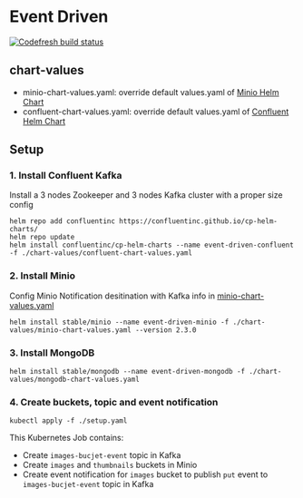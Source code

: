 # Event Driven

[![Codefresh build status]( https://g.codefresh.io/api/badges/pipeline/qshao-pivotal_marketplace/qshao-pivotal%2Fdata-on-k8s%2Fdata-on-k8s?branch=master&key=eyJhbGciOiJIUzI1NiJ9.NWMxYWE4MTZlNWFiYjUwNGU1MjljNTY3.6aWX049NTXW6u_sh7DqsbusOf606eHaoVUw7wD-NHeo&type=cf-2)]( https://g.codefresh.io/pipelines/data-on-k8s/builds?repoOwner=qshao-pivotal&repoName=data-on-k8s&serviceName=qshao-pivotal%2Fdata-on-k8s&filter=trigger:build~Build;branch:master;pipeline:5c3382bfc67fe4a2d98c9cd9~data-on-k8s)

## chart-values
  - minio-chart-values.yaml: override default values.yaml of [Minio Helm Chart](https://github.com/helm/charts/tree/master/stable/minio)
  - confluent-chart-values.yaml: override default values.yaml of [Confluent Helm Chart](https://github.com/confluentinc/cp-helm-charts)
## Setup
### 1. Install Confluent Kafka
Install a 3 nodes Zookeeper and 3 nodes Kafka cluster with a proper size config
```
helm repo add confluentinc https://confluentinc.github.io/cp-helm-charts/
helm repo update
helm install confluentinc/cp-helm-charts --name event-driven-confluent -f ./chart-values/confluent-chart-values.yaml
```
### 2. Install Minio
Config Minio Notification desitination with Kafka info in [minio-chart-values.yaml](chart-values/minio-chart-values.yaml)
```
helm install stable/minio --name event-driven-minio -f ./chart-values/minio-chart-values.yaml --version 2.3.0
```
### 3. Install MongoDB
```
helm install stable/mongodb --name event-driven-mongodb -f ./chart-values/mongodb-chart-values.yaml
```
### 4. Create buckets, topic and event notification
```
kubectl apply -f ./setup.yaml
```
This Kubernetes Job contains:
  - Create `images-bucjet-event` topic in Kafka
  - Create `images` and `thumbnails` buckets in Minio
  - Create event notification for `images` bucket to publish `put` event to `images-bucjet-event` topic in Kafka